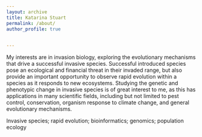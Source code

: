 ```yaml
---
layout: archive
title: Katarina Stuart
permalink: /about/
author_profile: true

      
---
```



My interests are in invasion biology, exploring the evolutionary mechanisms that drive a successful invasive species. Successful introduced species pose an ecological and financial threat in their invaded range, but also provide an important opportunity to observe rapid evolution within a species as it responds to new ecosystems. Studying the genetic and phenotypic change in invasive species is of great interest to me, as this has applications in many scientific fields, including but not limited to pest control, conservation, organism response to climate change, and general evolutionary mechanisms.

Invasive species; rapid evolution; bioinformatics; genomics; population ecology
